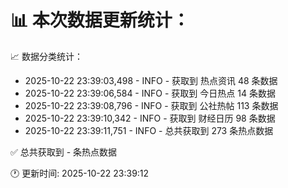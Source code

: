 📊 本次数据更新统计：
==========================

📈 数据分类统计：
- 2025-10-22 23:39:03,498 - INFO - 获取到 热点资讯 48 条数据
- 2025-10-22 23:39:06,584 - INFO - 获取到 今日热点 14 条数据
- 2025-10-22 23:39:08,796 - INFO - 获取到 公社热帖 113 条数据
- 2025-10-22 23:39:10,342 - INFO - 获取到 财经日历 98 条数据
- 2025-10-22 23:39:11,751 - INFO - 总共获取到 273 条热点数据

✅ 总共获取到 - 条热点数据

🕐 更新时间: 2025-10-22 23:39:12
